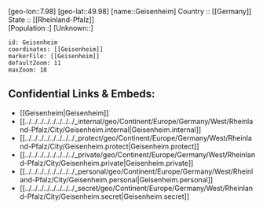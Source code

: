 ﻿---
location: [49.98,7.98] 
mapzoom: [7,12] 
mapmarker: city 
type: City
tags:
- geo/City


SpocWebEntityId: 30394
isDeleted: false
confidential: public

---
[geo-lon::7.98] 
[geo-lat::49.98] 
[name::Geisenheim] 
Country :: [[Germany]]  
State :: [[Rheinland-Pfalz]]  
[Population::] 
[Unknown::] 


```leaflet
id: Geisenheim
coordinates: [[Geisenheim]] 
markerFile: [[Geisenheim]] 
defaultZoom: 11 
maxZoom: 18
```


## Confidential Links & Embeds: 
- [[Geisenheim|Geisenheim]]  
- [[../../../../../../../../_internal/geo/Continent/Europe/Germany/West/Rheinland-Pfalz/City/Geisenheim.internal|Geisenheim.internal]] 
- [[../../../../../../../../_protect/geo/Continent/Europe/Germany/West/Rheinland-Pfalz/City/Geisenheim.protect|Geisenheim.protect]] 
- [[../../../../../../../../_private/geo/Continent/Europe/Germany/West/Rheinland-Pfalz/City/Geisenheim.private|Geisenheim.private]] 
- [[../../../../../../../../_personal/geo/Continent/Europe/Germany/West/Rheinland-Pfalz/City/Geisenheim.personal|Geisenheim.personal]] 
- [[../../../../../../../../_secret/geo/Continent/Europe/Germany/West/Rheinland-Pfalz/City/Geisenheim.secret|Geisenheim.secret]] 
